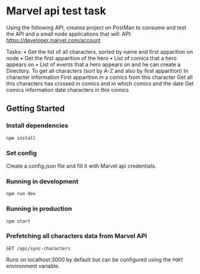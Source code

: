 # Marvel api test task
Using the following API, createa project on PostMan to consume and test the API and a small node applications that will:
API: https://developer.marvel.com/account

Tasks:
• Get the list of all characters, sorted by name and first apparition on node
• Get the first apparition of the hero
• List of comics that a hero appears on
• List of events that a hero appears on
and he can create a Directory.
To get all characters (sort by A-Z and also by first apparition)
In character information
First apparition in a comics from this character
Get all this characters has crossed in comics and in which comics and the date
Get comics information date characters in this comics

## Getting Started

### Install dependencies

```
npm install
```

### Set config
Create a config.json file and fill it with Marvel api credentials.

### Running in development

```
npm run dev
```

### Running in production

```
npm start
```

### Prefetching all characters data from Marvel API

```
GET /api/sync-characters
```

Runs on localhost:3000 by default but can be configured using the `PORT` environment variable.
